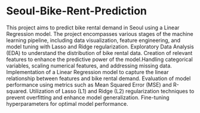 # Seoul-Bike-Rent-Prediction
This project aims to predict bike rental demand in Seoul using a Linear Regression model. The project encompasses various stages of the machine learning pipeline, including data visualization, feature engineering, and model tuning with Lasso and Ridge regularization. Exploratory Data Analysis (EDA) to understand the distribution of bike rental data. Creation of relevant features to enhance the predictive power of the model.Handling categorical variables, scaling numerical features, and addressing missing data. Implementation of a Linear Regression model to capture the linear relationship between features and bike rental demand. Evaluation of model performance using metrics such as Mean Squared Error (MSE) and R-squared. Utilization of Lasso (L1) and Ridge (L2) regularization techniques to prevent overfitting and enhance model generalization.
Fine-tuning hyperparameters for optimal model performance.
